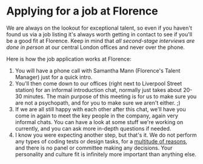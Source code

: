 # Applying for a job at Florence
We are always on the lookout for exceptional talent, so even if you haven't found us via a job listing it's always worth getting in contact to see if you'll be a good fit at Florence. Keep in mind that _all second-stage interviews are done in person_ at our central London offices and never over the phone.

Here is how the job application works at Florence:

1. You will have a phone call with Samantha Mann (Florence's Talent Manager) just for a quick intro.
2. You'll then come down to our offices (right next to Liverpool Street station) for an informal introduction chat, normally just takes about 20-30 minutes. The main purpose of this meeting is for us to make sure you are not a psychopath, and for you to make sure we aren't either. ;)
3. If we are all still happy with each other after this chat, we'll have you come in again to meet the key people in the company, again very informal chats. You can have a look at some stuff we're working on currently, and you can ask more in-depth questions if needed.
4. I know you were expecting another step, but that's it. We do not perform any types of coding tests or design tasks, for a [multitude of reasons](https://github.com/team-florence/handbook/blob/master/coding-tests.md), and there is no panel or committee making any decisions. Your personality and culture fit is infinitely more important than anything else.

